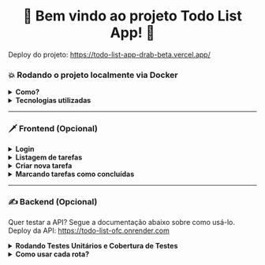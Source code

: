 <h1 align="center">🚀 Bem vindo ao projeto Todo List App! 🚀</h1>

Deploy do projeto: https://todo-list-app-drab-beta.vercel.app/

<h3>💥 Rodando o projeto localmente via Docker </h3>

<details>
<summary><strong> Como? </strong></summary>  
<br/>
  
1. Clone o repositório com o comando:
  - `git clone git@github.com:abnerferreiradesousa/todo-list-app.git`;
    - Entre na pasta do repositório:
      - `cd todo-list-app`
2. Inicie a aplicação com o comando:
 - `docker-compose up -d --build`
   - *Obs: Este comando será responsável por criar três cointainers Docker: o primeiro para iniciar o banco de dados MongoDB, o segundo para iniciar o backend, e por fim, o terceiro para iniciar o frontend e disponilizar uma URL para acesso da aplicação, todo o processo levar alguns minutos quando feito pela primeira vez.*
  - Para parar os containers `docker-compose down`
3. Acesse a aplicação usando essa url `http://localhost:3000`.
   
</details>

<details>
  <summary><strong>Tecnologias utilizadas</strong></summary>
  <br/>
  
  <ul>
    <li>👉 TypeScript</li>
    <li>👉 React.js</li>
    <li>👉 Material UI</li>
    <li>👉 MongoDB</li>
    <li>👉 Node.js</li>
    <li>👉 Express.js</li>
    <li>👉 ODM Mongoose</li>
    <li>👉 Docker</li>
    <li>👉 Json Web Token</li>
    <li>👉 Mocha, Chai, Sinon, Jest para testes unitários.</li>
  </ul>

</details>

---

<h3>🗡️ Frontend (Opcional) </h3> 

<details>
<summary><strong> Login </strong></summary>  

  ![login](./images/foto5.png)

</details>

<details>
<summary><strong> Listagem de tarefas </strong></summary>  

  ![login](./images/foto3.png)

</details>

<details>
<summary><strong> Criar nova tarefa </strong></summary>  

  ![login](./images/foto7.png)

</details>

<details>
<summary><strong> Marcando tarefas como concluídas </strong></summary>  

  ![login](./images/foto4.png)

  ![login](./images/foto6.png)

</details>

---

<h3>✍️ Backend (Opcional) </h3>

Quer testar a API? Segue a documentação abaixo sobre como usá-lo. Deploy da API: https://todo-list-ofc.onrender.com

<details>

<summary><strong> Rodando Testes Unitários e Cobertura de Testes </strong></summary>  
</br>

1. Entra na pasta backend `cd todo-list-backend-ivipcoin`
2. Rodando Testes Unitários - `npm run test`.
3. Rodando Cobertura de Testes - `npm run test:coverage`.

</details>

<details>

<summary><strong>Como usar cada rota?</strong></summary>  
</br>

[Rotas Documentadas](https://github.com/abnerferreiradesousa/todo-list-app/blob/main/todolist.md)

</details>


